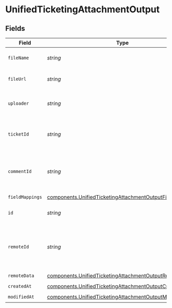 # UnifiedTicketingAttachmentOutput


## Fields

| Field                                                                                                                                | Type                                                                                                                                 | Required                                                                                                                             | Description                                                                                                                          |
| ------------------------------------------------------------------------------------------------------------------------------------ | ------------------------------------------------------------------------------------------------------------------------------------ | ------------------------------------------------------------------------------------------------------------------------------------ | ------------------------------------------------------------------------------------------------------------------------------------ |
| `fileName`                                                                                                                           | *string*                                                                                                                             | :heavy_check_mark:                                                                                                                   | The file name of the attachment                                                                                                      |
| `fileUrl`                                                                                                                            | *string*                                                                                                                             | :heavy_check_mark:                                                                                                                   | The file url of the attachment                                                                                                       |
| `uploader`                                                                                                                           | *string*                                                                                                                             | :heavy_check_mark:                                                                                                                   | The uploader's UUID of the attachment                                                                                                |
| `ticketId`                                                                                                                           | *string*                                                                                                                             | :heavy_minus_sign:                                                                                                                   | The UUID of the ticket the attachment is tied to                                                                                     |
| `commentId`                                                                                                                          | *string*                                                                                                                             | :heavy_minus_sign:                                                                                                                   | The UUID of the comment the attachment is tied to                                                                                    |
| `fieldMappings`                                                                                                                      | [components.UnifiedTicketingAttachmentOutputFieldMappings](../../models/components/unifiedticketingattachmentoutputfieldmappings.md) | :heavy_check_mark:                                                                                                                   | N/A                                                                                                                                  |
| `id`                                                                                                                                 | *string*                                                                                                                             | :heavy_minus_sign:                                                                                                                   | The UUID of the attachment                                                                                                           |
| `remoteId`                                                                                                                           | *string*                                                                                                                             | :heavy_minus_sign:                                                                                                                   | The id of the attachment in the context of the 3rd Party                                                                             |
| `remoteData`                                                                                                                         | [components.UnifiedTicketingAttachmentOutputRemoteData](../../models/components/unifiedticketingattachmentoutputremotedata.md)       | :heavy_check_mark:                                                                                                                   | N/A                                                                                                                                  |
| `createdAt`                                                                                                                          | [components.UnifiedTicketingAttachmentOutputCreatedAt](../../models/components/unifiedticketingattachmentoutputcreatedat.md)         | :heavy_check_mark:                                                                                                                   | N/A                                                                                                                                  |
| `modifiedAt`                                                                                                                         | [components.UnifiedTicketingAttachmentOutputModifiedAt](../../models/components/unifiedticketingattachmentoutputmodifiedat.md)       | :heavy_check_mark:                                                                                                                   | N/A                                                                                                                                  |